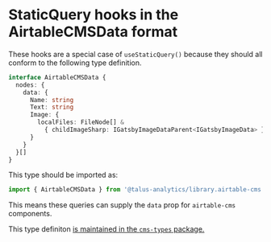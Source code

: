 # StaticQuery hooks in the AirtableCMSData format

These hooks are a special case of `useStaticQuery()` because they should all conform to the following type definition.

```ts
interface AirtableCMSData {
  nodes: {
    data: {
      Name: string
      Text: string
      Image: {
        localFiles: FileNode[] &
          { childImageSharp: IGatsbyImageDataParent<IGatsbyImageData> }[]
      }
    }
  }[]
}
```

This type should be imported as:

```ts
import { AirtableCMSData } from '@talus-analytics/library.airtable-cms'
```

This means these queries can supply the `data` prop for `airtable-cms` components.

This type definiton [is maintained in the `cms-types` package.](https://bit.dev/talus-analytics/library/airtable/cms-types)
